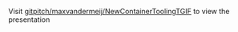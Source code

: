 Visit [gitpitch/maxvandermeij/NewContainerToolingTGIF](https://gitpitch.com/maxvandermeij/NewContainerToolingTGIF) to view the presentation 
